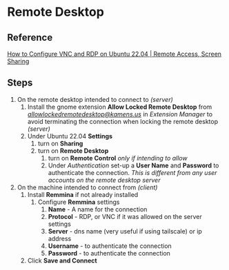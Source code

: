 # Remote Desktop

## Reference

[How to Configure VNC and RDP on Ubuntu 22.04 | Remote Access, Screen Sharing](https://www.youtube.com/watch?v=m5U1PgqfGiA)

## Steps
1.  On the remote desktop intended to connect to *(server)*
    1.  Install the gnome extension **Allow Locked Remote Desktop** from *allowlockedremotedesktop@kamens.us* in *Extension Manager* to avoid terminating the connection when locking the remote desktop *(server)*
    1.  Under Ubuntu 22.04 **Settings**
        1.  turn on **Sharing**
        1.  turn on **Remote Desktop**
            1.  turn on **Remote Control** *only if intending to allow*
            1.  Under *Authentication* set-up a **User Name** and **Password** to authenticate the connection. *This is different from any user accounts on the remote desktop server*
1.  On the machine intended to connect from *(client)*
    1.  Install **Remmina** if not already installed
        1.  Configure **Remmina** settings
            1. **Name** - A name for the connection
            2. **Protocol** - RDP, or VNC if it was allowed on the server settings
            3. **Server** - dns name (very useful if using tailscale) or ip address
            4. **Username** - to authenticate the connection
            5. **Password** - to authenticate the connection
    1.  Click **Save and Connect**
